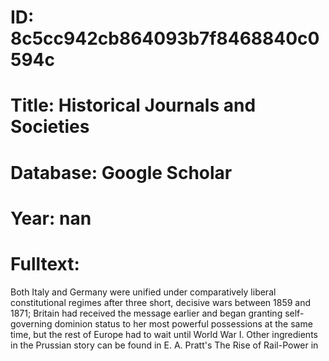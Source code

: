 # ID: 8c5cc942cb864093b7f8468840c0594c
# Title: Historical Journals and Societies
# Database: Google Scholar
# Year: nan
# Fulltext:
Both Italy and Germany were unified under comparatively liberal constitutional regimes after three short, decisive wars between 1859 and 1871; Britain had received the message earlier and began granting self-governing dominion status to her most powerful possessions at the same time, but the rest of Europe had to wait until World War I. Other ingredients in the Prussian story can be found in E. A. Pratt's The Rise of Rail-Power in